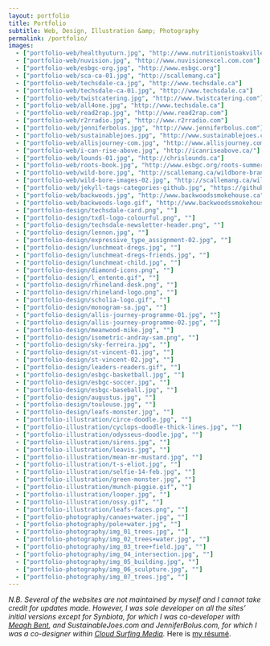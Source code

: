 ```yaml
---
layout: portfolio
title: Portfolio
subtitle: Web, Design, Illustration &amp; Photography
permalink: /portfolio/
images:
  - ["portfolio-web/healthyuturn.jpg", "http://www.nutritionistoakville.com"]
  - ["portfolio-web/nuvision.jpg", "http://www.nuvisionexcel.com.com"]
  - ["portfolio-web/esbgc-org.jpg", "http://www.esbgc.org"]
  - ["portfolio-web/sca-ca-01.jpg", "http://scallemang.ca"]
  - ["portfolio-web/techsdale-ca.jpg", "http://www.techsdale.ca"]
  - ["portfolio-web/techsdale-ca-01.jpg", "http://www.techsdale.ca"]
  - ["portfolio-web/twistcatering.jpg", "http://www.twistcatering.com"]
  - ["portfolio-web/all4one.jpg", "http://www.techsdale.ca"]
  - ["portfolio-web/read2rap.jpg", "http://www.read2rap.com"]
  - ["portfolio-web/r2rradio.jpg", "http://www.r2rradio.com"]
  - ["portfolio-web/jenniferbolus.jpg", "http://www.jenniferbolus.com"]
  - ["portfolio-web/sustainablejoes.jpg", "http://www.sustainablejoes.com"]
  - ["portfolio-web/allisjourney-com.jpg", "http://www.allisjourney.com"]
  - ["portfolio-web/i-can-rise-above.jpg", "http://icanriseabove.ca/"]
  - ["portfolio-web/lounds-01.jpg", "http://chrislounds.ca"]
  - ["portfolio-web/roots-book.jpg", "http://www.esbgc.org/roots-summer-13/"]
  - ["portfolio-web/wild-bore.jpg", "http://scallemang.ca/wildbore-branded/"]
  - ["portfolio-web/wild-bore-images-02.jpg", "http://scallemang.ca/wildbore-images/"]
  - ["portfolio-web/jekyll-tags-categories-github.jpg", "https://github.com/scallemang/jekyll-tags-categories"]
  - ["portfolio-web/backwoods.jpg", "http://www.backwoodssmokehouse.ca"]
  - ["portfolio-web/backwoods-logo.gif", "http://www.backwoodssmokehouse.ca"]
  - ["portfolio-design/techsdale-card.png", ""]
  - ["portfolio-design/txdl-logo-colourful.png", ""]
  - ["portfolio-design/techsdale-newsletter-header.png", ""]
  - ["portfolio-design/lennon.jpg", ""]
  - ["portfolio-design/expressive_type_assignment-02.jpg", ""]
  - ["portfolio-design/lunchmeat-dregs.jpg", ""]
  - ["portfolio-design/lunchmeat-dregs-friends.jpg", ""]
  - ["portfolio-design/lunchmeat-child.jpg", ""]
  - ["portfolio-design/diamond-icons.png", ""]
  - ["portfolio-design/l_entente.gif", ""]
  - ["portfolio-design/rhineland-desk.png", ""]
  - ["portfolio-design/rhineland-logo.png", ""]
  - ["portfolio-design/scholia-logo.gif", ""]
  - ["portfolio-design/monogram-sa.jpg", ""]
  - ["portfolio-design/allis-journey-programme-01.jpg", ""]
  - ["portfolio-design/allis-journey-programme-02.jpg", ""]
  - ["portfolio-design/meanwood-mike.jpg", ""]
  - ["portfolio-design/isometric-andray-sam.png", ""]
  - ["portfolio-design/sky-ferreira.jpg", ""]
  - ["portfolio-design/st-vincent-01.jpg", ""]
  - ["portfolio-design/st-vincent-02.jpg", ""]
  - ["portfolio-design/leaders-readers.gif", ""]
  - ["portfolio-design/esbgc-basketball.jpg", ""]
  - ["portfolio-design/esbgc-soccer.jpg", ""]
  - ["portfolio-design/esbgc-baseball.jpg", ""]
  - ["portfolio-design/augustus.jpg", ""]
  - ["portfolio-design/toulouse.jpg", ""]
  - ["portfolio-design/leafs-monster.jpg", ""]
  - ["portfolio-illustration/circe-doodle.jpg", ""]
  - ["portfolio-illustration/cyclops-doodle-thick-lines.jpg", ""]
  - ["portfolio-illustration/odysseus-doodle.jpg", ""]
  - ["portfolio-illustration/sirens.jpg", ""]
  - ["portfolio-illustration/leavis.jpg", ""]
  - ["portfolio-illustration/mean-mr-mustard.jpg", ""]
  - ["portfolio-illustration/t-s-eliot.jpg", ""]
  - ["portfolio-illustration/selfie-14-feb.jpg", ""]
  - ["portfolio-illustration/green-monster.jpg", ""]
  - ["portfolio-illustration/munch-piggie.gif", ""]
  - ["portfolio-illustration/looper.jpg", ""]
  - ["portfolio-illustration/ossy.gif", ""]
  - ["portfolio-illustration/leafs-faces.png", ""]
  - ["portfolio-photography/canoes+water.jpg", ""]
  - ["portfolio-photography/pole+water.jpg", ""]
  - ["portfolio-photography/img_01_trees.jpg", ""]
  - ["portfolio-photography/img_02_trees+water.jpg", ""]
  - ["portfolio-photography/img_03_tree+field.jpg", ""]
  - ["portfolio-photography/img_04_intersection.jpg", ""]
  - ["portfolio-photography/img_05_building.jpg", ""]
  - ["portfolio-photography/img_06_sculpture.jpg", ""]
  - ["portfolio-photography/img_07_trees.jpg", ""]
---
```


*N.B. Several of the websites are not maintained by myself and I cannot take credit for updates made. However, I was sole developer on all the sites&rsquo; initial versions except for Synbiota, for which I was co-developer with [Meagh Bent](http://www.meagh.com), and SustainableJoes.com and JenniferBolus.com, for which I was a co-designer within [Cloud Surfing Media](http://cloudsurfingmedia.com).* Here is [my résumé](https://www.dropbox.com/s/kxblk4piftspghl/resume_samuel_allemang_spring_2015.pdf).